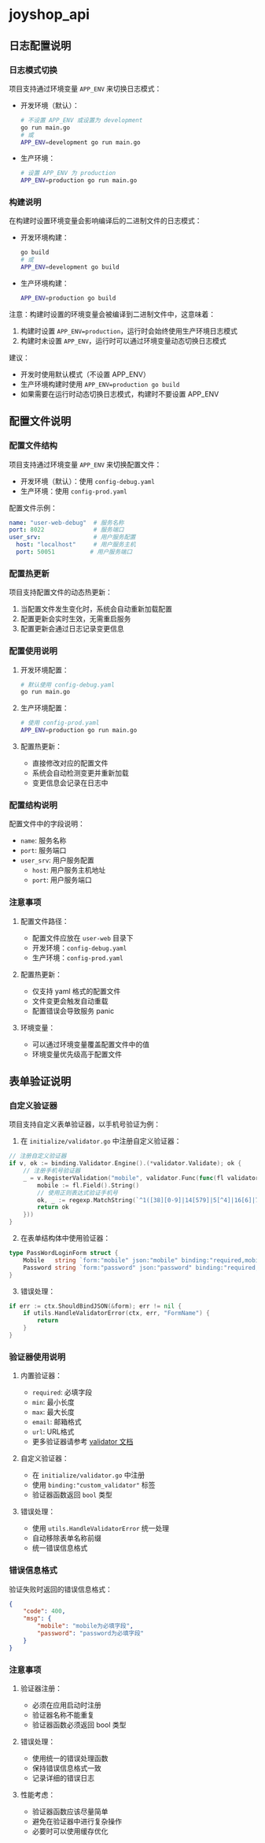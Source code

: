 # joyshop_api

## 日志配置说明

### 日志模式切换

项目支持通过环境变量 `APP_ENV` 来切换日志模式：

- 开发环境（默认）：

  ```bash
  # 不设置 APP_ENV 或设置为 development
  go run main.go
  # 或
  APP_ENV=development go run main.go
  ```

- 生产环境：

  ```bash
  # 设置 APP_ENV 为 production
  APP_ENV=production go run main.go
  ```

### 构建说明

在构建时设置环境变量会影响编译后的二进制文件的日志模式：

- 开发环境构建：

  ```bash
  go build
  # 或
  APP_ENV=development go build
  ```

- 生产环境构建：

  ```bash
  APP_ENV=production go build
  ```

注意：构建时设置的环境变量会被编译到二进制文件中，这意味着：

1. 构建时设置 `APP_ENV=production`，运行时会始终使用生产环境日志模式
2. 构建时未设置 `APP_ENV`，运行时可以通过环境变量动态切换日志模式

建议：

- 开发时使用默认模式（不设置 APP_ENV）
- 生产环境构建时使用 `APP_ENV=production go build`
- 如果需要在运行时动态切换日志模式，构建时不要设置 APP_ENV

## 配置文件说明

### 配置文件结构

项目支持通过环境变量 `APP_ENV` 来切换配置文件：

- 开发环境（默认）：使用 `config-debug.yaml`
- 生产环境：使用 `config-prod.yaml`

配置文件示例：
```yaml
name: "user-web-debug"  # 服务名称
port: 8022              # 服务端口
user_srv:               # 用户服务配置
  host: "localhost"     # 用户服务主机
  port: 50051          # 用户服务端口
```

### 配置热更新

项目支持配置文件的动态热更新：

1. 当配置文件发生变化时，系统会自动重新加载配置
2. 配置更新会实时生效，无需重启服务
3. 配置更新会通过日志记录变更信息

### 配置使用说明

1. 开发环境配置：
   ```bash
   # 默认使用 config-debug.yaml
   go run main.go
   ```

2. 生产环境配置：
   ```bash
   # 使用 config-prod.yaml
   APP_ENV=production go run main.go
   ```

3. 配置热更新：
   - 直接修改对应的配置文件
   - 系统会自动检测变更并重新加载
   - 变更信息会记录在日志中

### 配置结构说明

配置文件中的字段说明：

- `name`: 服务名称
- `port`: 服务端口
- `user_srv`: 用户服务配置
  - `host`: 用户服务主机地址
  - `port`: 用户服务端口

### 注意事项

1. 配置文件路径：
   - 配置文件应放在 `user-web` 目录下
   - 开发环境：`config-debug.yaml`
   - 生产环境：`config-prod.yaml`

2. 配置热更新：
   - 仅支持 yaml 格式的配置文件
   - 文件变更会触发自动重载
   - 配置错误会导致服务 panic

3. 环境变量：
   - 可以通过环境变量覆盖配置文件中的值
   - 环境变量优先级高于配置文件

## 表单验证说明

### 自定义验证器

项目支持自定义表单验证器，以手机号验证为例：

1. 在 `initialize/validator.go` 中注册自定义验证器：
```go
// 注册自定义验证器
if v, ok := binding.Validator.Engine().(*validator.Validate); ok {
    // 注册手机号验证器
    _ = v.RegisterValidation("mobile", validator.Func(func(fl validator.FieldLevel) bool {
        mobile := fl.Field().String()
        // 使用正则表达式验证手机号
        ok, _ := regexp.MatchString(`^1([38][0-9]|14[579]|5[^4]|16[6]|7[1-35-8]|9[189])\d{8}$`, mobile)
        return ok
    }))
}
```

2. 在表单结构体中使用验证器：
```go
type PassWordLoginForm struct {
    Mobile   string `form:"mobile" json:"mobile" binding:"required,mobile"`
    Password string `form:"password" json:"password" binding:"required,min=3,max=20"`
}
```

3. 错误处理：
```go
if err := ctx.ShouldBindJSON(&form); err != nil {
    if utils.HandleValidatorError(ctx, err, "FormName") {
        return
    }
}
```

### 验证器使用说明

1. 内置验证器：
   - `required`: 必填字段
   - `min`: 最小长度
   - `max`: 最大长度
   - `email`: 邮箱格式
   - `url`: URL格式
   - 更多验证器请参考 [validator 文档](https://pkg.go.dev/github.com/go-playground/validator/v10)

2. 自定义验证器：
   - 在 `initialize/validator.go` 中注册
   - 使用 `binding:"custom_validator"` 标签
   - 验证器函数返回 `bool` 类型

3. 错误处理：
   - 使用 `utils.HandleValidatorError` 统一处理
   - 自动移除表单名称前缀
   - 统一错误信息格式

### 错误信息格式

验证失败时返回的错误信息格式：
```json
{
    "code": 400,
    "msg": {
        "mobile": "mobile为必填字段",
        "password": "password为必填字段"
    }
}
```

### 注意事项

1. 验证器注册：
   - 必须在应用启动时注册
   - 验证器名称不能重复
   - 验证器函数必须返回 bool 类型

2. 错误处理：
   - 使用统一的错误处理函数
   - 保持错误信息格式一致
   - 记录详细的错误日志

3. 性能考虑：
   - 验证器函数应该尽量简单
   - 避免在验证器中进行复杂操作
   - 必要时可以使用缓存优化

